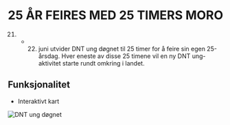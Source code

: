 25 ÅR FEIRES MED 25 TIMERS MORO
===============================

21. - 22. juni utvider DNT ung døgnet til 25 timer for å feire sin egen 25-årsdag. Hver eneste av disse 25 timene vil en ny DNT ung-aktivitet starte rundt omkring i landet. 

## Funksjonalitet
* Interaktivt kart

![DNT ung døgnet](https://raw.github.com/Turistforeningen/dntung-jubileumsfeiring/gh-pages/img/promo.png)
